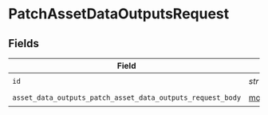 # PatchAssetDataOutputsRequest


## Fields

| Field                                                                                                                    | Type                                                                                                                     | Required                                                                                                                 | Description                                                                                                              |
| ------------------------------------------------------------------------------------------------------------------------ | ------------------------------------------------------------------------------------------------------------------------ | ------------------------------------------------------------------------------------------------------------------------ | ------------------------------------------------------------------------------------------------------------------------ |
| `id`                                                                                                                     | *str*                                                                                                                    | :heavy_check_mark:                                                                                                       | Asset ID                                                                                                                 |
| `asset_data_outputs_patch_asset_data_outputs_request_body`                                                               | [models.AssetDataOutputsPatchAssetDataOutputsRequestBody](../models/assetdataoutputspatchassetdataoutputsrequestbody.md) | :heavy_check_mark:                                                                                                       | N/A                                                                                                                      |